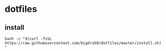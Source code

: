 # dotfiles

## install

`bash -c "$(curl -fsSL https://raw.githubusercontent.com/bigdra50/dotfiles/master/install.sh)"`
